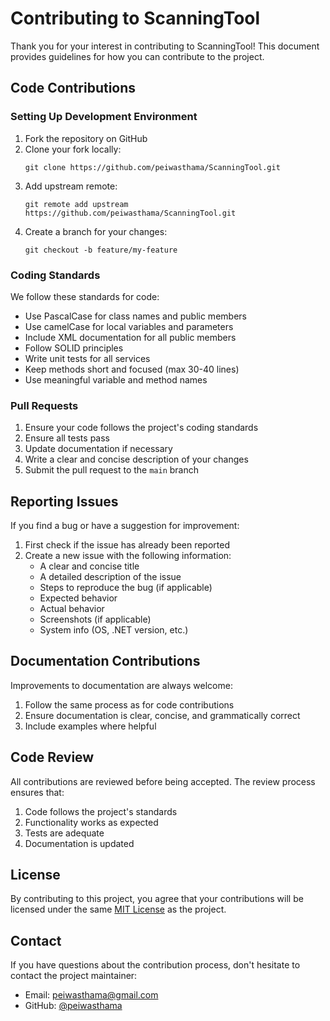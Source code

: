 # Contributing to ScanningTool

Thank you for your interest in contributing to ScanningTool! This document provides guidelines for how you can contribute to the project.

## Code Contributions

### Setting Up Development Environment

1. Fork the repository on GitHub
2. Clone your fork locally:
   ```
   git clone https://github.com/peiwasthama/ScanningTool.git
   ```
3. Add upstream remote:
   ```
   git remote add upstream https://github.com/peiwasthama/ScanningTool.git
   ```
4. Create a branch for your changes:
   ```
   git checkout -b feature/my-feature
   ```

### Coding Standards

We follow these standards for code:

- Use PascalCase for class names and public members
- Use camelCase for local variables and parameters
- Include XML documentation for all public members
- Follow SOLID principles
- Write unit tests for all services
- Keep methods short and focused (max 30-40 lines)
- Use meaningful variable and method names

### Pull Requests

1. Ensure your code follows the project's coding standards
2. Ensure all tests pass
3. Update documentation if necessary
4. Write a clear and concise description of your changes
5. Submit the pull request to the `main` branch

## Reporting Issues

If you find a bug or have a suggestion for improvement:

1. First check if the issue has already been reported
2. Create a new issue with the following information:
   - A clear and concise title
   - A detailed description of the issue
   - Steps to reproduce the bug (if applicable)
   - Expected behavior
   - Actual behavior
   - Screenshots (if applicable)
   - System info (OS, .NET version, etc.)

## Documentation Contributions

Improvements to documentation are always welcome:

1. Follow the same process as for code contributions
2. Ensure documentation is clear, concise, and grammatically correct
3. Include examples where helpful

## Code Review

All contributions are reviewed before being accepted. The review process ensures that:

1. Code follows the project's standards
2. Functionality works as expected
3. Tests are adequate
4. Documentation is updated

## License

By contributing to this project, you agree that your contributions will be licensed under the same [MIT License](LICENSE) as the project.

## Contact

If you have questions about the contribution process, don't hesitate to contact the project maintainer:

- Email: [peiwasthama@gmail.com](mailto:your.peiwasthama@gmail.com)
- GitHub: [@peiwasthama](https://github.com/peiwasthama)

